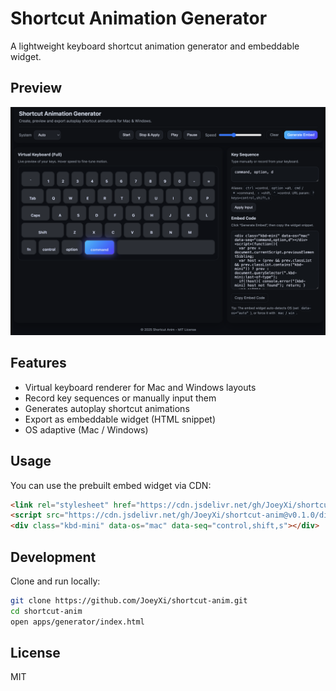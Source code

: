 # Shortcut Animation Generator

A lightweight keyboard shortcut animation generator and embeddable widget.

## Preview
![Shortcut Anim Preview](./shortcut-anim-index.png)

## Features
- Virtual keyboard renderer for Mac and Windows layouts
- Record key sequences or manually input them
- Generates autoplay shortcut animations
- Export as embeddable widget (HTML snippet)
- OS adaptive (Mac / Windows)

## Usage
You can use the prebuilt embed widget via CDN:

```html
<link rel="stylesheet" href="https://cdn.jsdelivr.net/gh/JoeyXi/shortcut-anim@v0.1.0/dist/kbd-mini.css">
<script src="https://cdn.jsdelivr.net/gh/JoeyXi/shortcut-anim@v0.1.0/dist/kbd-mini.js"></script>
<div class="kbd-mini" data-os="mac" data-seq="control,shift,s"></div>
```

## Development
Clone and run locally:

```bash
git clone https://github.com/JoeyXi/shortcut-anim.git
cd shortcut-anim
open apps/generator/index.html
```

## License
MIT
